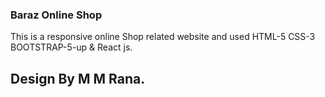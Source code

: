 ### Baraz Online Shop

This is a responsive online Shop related website and used HTML-5 CSS-3 BOOTSTRAP-5-up & 
React js.

## Design By M M Rana.